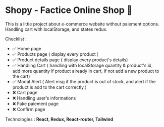 # Shopy - Factice Online Shop 🛒

This is a little project about e-commerce website without paiement options. Handling cart with localStorage, and states redux.

Checklist :

- ✅ Home page
- ✅ Products page ( display every product )
- ✅ Product details page ( display every product's details)
- ✅ Handling Cart ( handling with localStorage quantity & product's id, add more quantity if product already in cart, if not add a new product to the cart)
- ✅ Modal Alert ( Alert msg if the product is out of stock, and alert if the product is add to the cart correctly )
- ❌ Cart page
- ❌ Handling user's informations
- ❌ Fake paiement page
- ❌ Confirm page

Technologies : **React, Redux, React-router, Tailwind**
